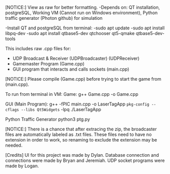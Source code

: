 [NOTICE:]
View as raw for better formatting.
-Depends on: QT installation, postgreSQL, Working VM (Cannot run on Windows environment), Python traffic generator (Photon github) for simulation

-Install QT and postgreSQL from terminal:
-sudo apt update
-sudo apt install libpq-dev
-sudo apt install qtbase5-dev qtchooser qt5-qmake qtbase5-dev-tools

This includes raw .cpp files for:
- UDP Broadcast & Receiver (UDPBroadcaster) (UDPReceiver)
- Gamemaster Program (Game.cpp)
- GUI program that interacts and calls sockets (main.cpp)

[NOTICE:] 
Please compile (Game.cpp) before trying to start the game from (main.cpp).

To run from terminal in VM:
Game:
  g++ Game.cpp -o Game.cpp

GUI (Main Program):
  g++ -fPIC main.cpp -o LaserTagApp `pkg-config --cflags --libs Qt5Widgets` -lpq
  ./LaserTagApp

Python Traffic Generator
  python3 ptg.py

[NOTICE:] 
There is a chance that after extracing the zip, the broadcaster files are automatically labeled as .txt files.
These files need to have no extension in order to work, so renaming to exclude the extension may be needed.

[Credits]
UI for this project was made by Dylan.
Database connection and connections were made by Bryan and Jeremiah.
UDP socket programs were made by Logan.
